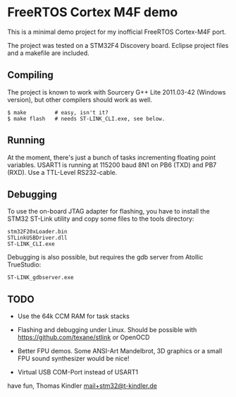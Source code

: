 FreeRTOS Cortex M4F demo
========================

This is a minimal demo project for my inofficial FreeRTOS Cortex-M4F port.

The project was tested on a STM32F4 Discovery board. Eclipse project
files and a makefile are included.

Compiling
---------

The project is known to work with Sourcery G++ Lite 2011.03-42 (Windows
version), but other compilers should work as well.

    $ make         # easy, isn't it?
    $ make flash   # needs ST-LINK_CLI.exe, see below.

Running
-------

At the moment, there's just a bunch of tasks incrementing floating
point variables. USART1 is running at 115200 baud 8N1 on PB6 (TXD)
and PB7 (RXD). Use a TTL-Level RS232-cable.

Debugging
---------

To use the on-board JTAG adapter for flashing, you have to install the
STM32 ST-Link utility and copy some files to the tools directory:

    stm32F20xLoader.bin
    STLinkUSBDriver.dll
    ST-LINK_CLI.exe

Debugging is also possible, but requires the gdb server from Atollic
TrueStudio:

    ST-LINK_gdbserver.exe

TODO
----
  * Use the 64k CCM RAM for task stacks

  * Flashing and debugging under Linux. Should be possible with
    https://github.com/texane/stlink or OpenOCD

  * Better FPU demos. Some ANSI-Art Mandelbrot,
    3D graphics or a small FPU sound  synthesizer would be nice!

  * Virtual USB COM-Port instead of USART1

have fun,
Thomas Kindler <mail+stm32@t-kindler.de>
